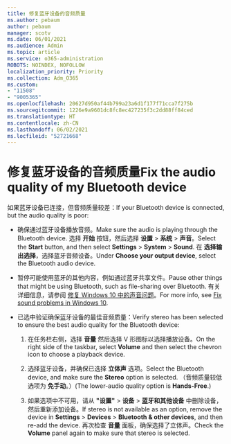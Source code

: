 ```yaml
---
title: 修复蓝牙设备的音频质量
ms.author: pebaum
author: pebaum
manager: scotv
ms.date: 06/01/2021
ms.audience: Admin
ms.topic: article
ms.service: o365-administration
ROBOTS: NOINDEX, NOFOLLOW
localization_priority: Priority
ms.collection: Adm_O365
ms.custom:
- "11508"
- "9005365"
ms.openlocfilehash: 20627d950af44b799a23a6d1f177f71cca7f275b
ms.sourcegitcommit: 1226e9a9601dc8fc8ec427235f3c2dd88ff84ced
ms.translationtype: HT
ms.contentlocale: zh-CN
ms.lasthandoff: 06/02/2021
ms.locfileid: "52721668"
---
```

# <a name="fix-the-audio-quality-of-my-bluetooth-device"></a><span data-ttu-id="16593-102">修复蓝牙设备的音频质量</span><span class="sxs-lookup"><span data-stu-id="16593-102">Fix the audio quality of my Bluetooth device</span></span>

<span data-ttu-id="16593-103">如果蓝牙设备已连接，但音频质量较差：</span><span class="sxs-lookup"><span data-stu-id="16593-103">If your Bluetooth device is connected, but the audio quality is poor:</span></span>

- <span data-ttu-id="16593-104">确保通过蓝牙设备播放音频。</span><span class="sxs-lookup"><span data-stu-id="16593-104">Make sure the audio is playing through the Bluetooth device.</span></span> <span data-ttu-id="16593-105">选择 **开始** 按钮，然后选择 **设置** > **系统** > **声音**。</span><span class="sxs-lookup"><span data-stu-id="16593-105">Select the **Start** button, and then select **Settings** > **System** > **Sound**.</span></span> <span data-ttu-id="16593-106">在 **选择输出选择**，选择蓝牙音频设备。</span><span class="sxs-lookup"><span data-stu-id="16593-106">Under **Choose your output device**, select the Bluetooth audio device.</span></span>

- <span data-ttu-id="16593-107">暂停可能使用蓝牙的其他内容，例如通过蓝牙共享文件。</span><span class="sxs-lookup"><span data-stu-id="16593-107">Pause other things that might be using Bluetooth, such as file-sharing over Bluetooth.</span></span> <span data-ttu-id="16593-108">有关详细信息，请参阅 [修复 Windows 10 中的声音问题](https://support.microsoft.com/zh-CN/help/4026994)。</span><span class="sxs-lookup"><span data-stu-id="16593-108">For more info, see [Fix sound problems in Windows 10](https://support.microsoft.com/zh-CN/help/4026994).</span></span>

- <span data-ttu-id="16593-109">已选中验证确保蓝牙设备的最佳音频质量：</span><span class="sxs-lookup"><span data-stu-id="16593-109">Verify stereo has been selected to ensure the best audio quality for the Bluetooth device:</span></span>
    1. <span data-ttu-id="16593-110">在任务栏右侧，选择 **音量** 然后选择 V 形图标以选择播放设备。</span><span class="sxs-lookup"><span data-stu-id="16593-110">On the right side of the taskbar, select **Volume** and then select the chevron icon to choose a playback device.</span></span>

    1. <span data-ttu-id="16593-111">选择蓝牙设备，并确保已选择 **立体声** 选项。</span><span class="sxs-lookup"><span data-stu-id="16593-111">Select the Bluetooth device, and make sure the **Stereo** option is selected.</span></span> <span data-ttu-id="16593-112">（音频质量较低选项为 **免手动**。）</span><span class="sxs-lookup"><span data-stu-id="16593-112">(The lower-audio quality option is **Hands-Free**.)</span></span>

    1. <span data-ttu-id="16593-113">如果选项中不可用，请从 **"设置"** > **设备** > **蓝牙和其他设备** 中删除设备，然后重新添加设备。</span><span class="sxs-lookup"><span data-stu-id="16593-113">If stereo is not available as an option, remove the device in **Settings** > **Devices** > **Bluetooth & other devices**, and then re-add the device.</span></span> <span data-ttu-id="16593-114">再次检查 **音量** 面板，确保选择了立体声。</span><span class="sxs-lookup"><span data-stu-id="16593-114">Check the **Volume** panel again to make sure that stereo is selected.</span></span>

